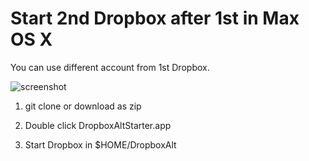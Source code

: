 Start 2nd Dropbox after 1st in Max OS X
====

You can use different account from 1st Dropbox.

![screenshot](http://cdn-ak.f.st-hatena.com/images/fotolife/s/sfujisak/20121005/20121005003343.png)

1. git clone or download as zip

2. Double click DropboxAltStarter.app

3. Start Dropbox in $HOME/DropboxAlt

